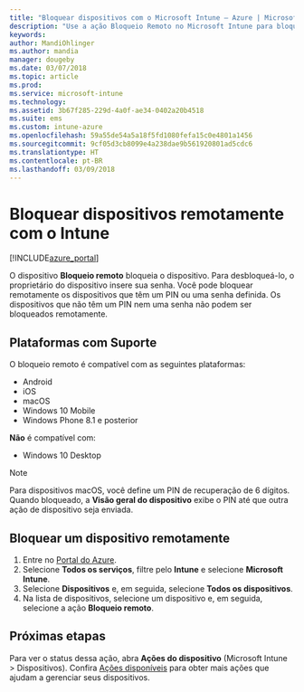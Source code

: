 ```yaml
---
title: "Bloquear dispositivos com o Microsoft Intune – Azure | Microsoft Docs"
description: "Use a ação Bloqueio Remoto no Microsoft Intune para bloquear um dispositivo que é protegido por um PIN ou uma senha."
keywords: 
author: MandiOhlinger
ms.author: mandia
manager: dougeby
ms.date: 03/07/2018
ms.topic: article
ms.prod: 
ms.service: microsoft-intune
ms.technology: 
ms.assetid: 3b67f285-229d-4a0f-ae34-0402a20b4518
ms.suite: ems
ms.custom: intune-azure
ms.openlocfilehash: 59a55de54a5a18f5fd1080fefa15c0e4801a1456
ms.sourcegitcommit: 9cf05d3cb8099e4a238dae9b561920801ad5cdc6
ms.translationtype: HT
ms.contentlocale: pt-BR
ms.lasthandoff: 03/09/2018
---
```

# <a name="remotely-lock-devices-with-intune"></a>Bloquear dispositivos remotamente com o Intune

[!INCLUDE[azure_portal](./includes/azure_portal.md)]

O dispositivo **Bloqueio remoto** bloqueia o dispositivo. Para desbloqueá-lo, o proprietário do dispositivo insere sua senha. Você pode bloquear remotamente os dispositivos que têm um PIN ou uma senha definida. Os dispositivos que não têm um PIN nem uma senha não podem ser bloqueados remotamente.

## <a name="supported-platforms"></a>Plataformas com Suporte

O bloqueio remoto é compatível com as seguintes plataformas:

- Android
- iOS
- macOS
- Windows 10 Mobile
- Windows Phone 8.1 e posterior

**Não** é compatível com:
- Windows 10 Desktop

> [!NOTE]
> Para dispositivos macOS, você define um PIN de recuperação de 6 dígitos. Quando bloqueado, a **Visão geral do dispositivo** exibe o PIN até que outra ação de dispositivo seja enviada.

## <a name="remote-lock-a-device"></a>Bloquear um dispositivo remotamente

1. Entre no [Portal do Azure](https://portal.azure.com).
2. Selecione **Todos os serviços**, filtre pelo **Intune** e selecione **Microsoft Intune**.
3. Selecione **Dispositivos** e, em seguida, selecione **Todos os dispositivos**.
4. Na lista de dispositivos, selecione um dispositivo e, em seguida, selecione a ação **Bloqueio remoto**.

## <a name="next-steps"></a>Próximas etapas

Para ver o status dessa ação, abra **Ações do dispositivo** (Microsoft Intune > Dispositivos). Confira [Ações disponíveis](device-management.md) para obter mais ações que ajudam a gerenciar seus dispositivos.